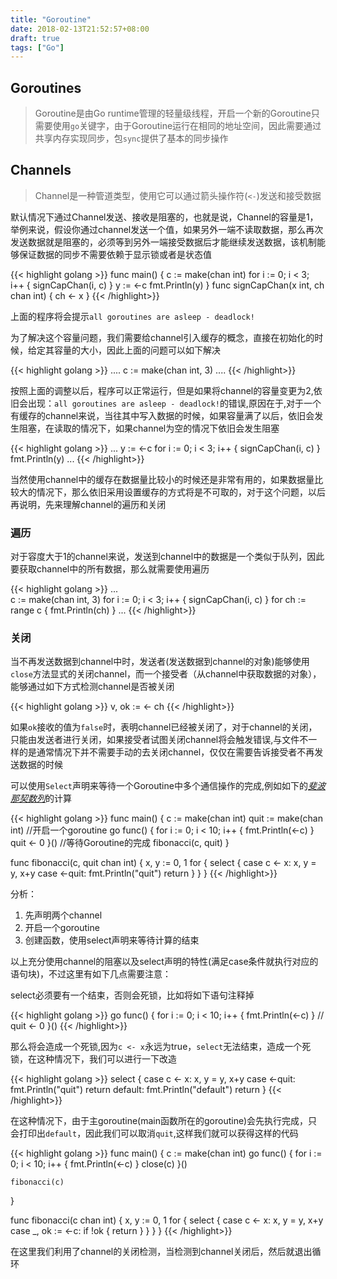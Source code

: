 ```yaml
---
title: "Goroutine"
date: 2018-02-13T21:52:57+08:00
draft: true
tags: ["Go"]
---
```


## Goroutines

> Goroutine是由Go runtime管理的轻量级线程，开启一个新的Goroutine只需要使用`go`关键字，由于Goroutine运行在相同的地址空间，因此需要通过共享内存实现同步，包`sync`提供了基本的同步操作

## Channels

> Channel是一种管道类型，使用它可以通过箭头操作符(`<-`)发送和接受数据

默认情况下通过Channel发送、接收是阻塞的，也就是说，Channel的容量是1，举例来说，假设你通过channel发送一个值，如果另外一端不读取数据，那么再次发送数据就是阻塞的，必须等到另外一端接受数据后才能继续发送数据，该机制能够保证数据的同步不需要依赖于显示锁或者是状态值

{{< highlight golang >}}
func main() {
    c := make(chan int)
    for i := 0; i < 3; i++ {
        signCapChan(i, c)
    }
    y := <-c
    fmt.Println(y)
}
func signCapChan(x int, ch chan int) {
    ch <- x
}
{{< /highlight>}}

上面的程序将会提示`all goroutines are asleep - deadlock!`

为了解决这个容量问题，我们需要给channel引入缓存的概念，直接在初始化的时候，给定其容量的大小，因此上面的问题可以如下解决

{{< highlight golang >}}
....
c := make(chan int, 3)
....
{{< /highlight>}}

按照上面的调整以后，程序可以正常运行，但是如果将channel的容量变更为2,依旧会出现：`all goroutines are asleep - deadlock!`的错误,原因在于,对于一个有缓存的channel来说，当往其中写入数据的时候，如果容量满了以后，依旧会发生阻塞，在读取的情况下，如果channel为空的情况下依旧会发生阻塞

{{< highlight golang >}}
...
y := <-c
for i := 0; i < 3; i++ {
    signCapChan(i, c)
}
fmt.Println(y)
...
{{< /highlight>}}

当然使用channel中的缓存在数据量比较小的时候还是非常有用的，如果数据量比较大的情况下，那么依旧采用设置缓存的方式将是不可取的，对于这个问题，以后再说明，先来理解channel的遍历和关闭

### 遍历

对于容度大于1的channel来说，发送到channel中的数据是一个类似于队列，因此要获取channel中的所有数据，那么就需要使用遍历

{{< highlight golang >}}
...    
c := make(chan int, 3)
for i := 0; i < 3; i++ {
    signCapChan(i, c)
}
for ch := range c {
    fmt.Println(ch)
}
...
{{< /highlight>}}

### 关闭

当不再发送数据到channel中时，发送者(发送数据到channel的对象)能够使用`close`方法显式的关闭channel，而一个接受者（从channel中获取数据的对象），能够通过如下方式检测channel是否被关闭

{{< highlight golang >}}
v, ok := <- ch
{{< /highlight>}}

如果`ok`接收的值为`false`时，表明channel已经被关闭了，对于channel的关闭，只能由发送者进行关闭，如果接受者试图关闭channel将会触发错误,与文件不一样的是通常情况下并不需要手动的去关闭channel，仅仅在需要告诉接受者不再发送数据的时候



可以使用`Select`声明来等待一个Goroutine中多个通信操作的完成,例如如下的[*斐波那契数列*](https://baike.baidu.com/item/%E6%96%90%E6%B3%A2%E9%82%A3%E5%A5%91%E6%95%B0%E5%88%97)的计算

{{< highlight golang >}}
func main() {
    c := make(chan int)
    quit := make(chan int)
    //开启一个goroutine
    go func() {
        for i := 0; i < 10; i++ {
            fmt.Println(<-c)
        }
        quit <- 0
    }()
    //等待Goroutine的完成
    fibonacci(c, quit)
}

func fibonacci(c, quit chan int) {
    x, y := 0, 1
    for {
        select {
        case c <- x:
            x, y = y, x+y
        case <-quit:
            fmt.Println("quit")
            return
        }
    }
}
{{< /highlight>}}

分析：

1. 先声明两个channel
2. 开启一个goroutine
3. 创建函数，使用select声明来等待计算的结束

以上充分使用channel的阻塞以及select声明的特性(满足case条件就执行对应的语句块)，不过这里有如下几点需要注意：

select必须要有一个结束，否则会死锁，比如将如下语句注释掉

{{< highlight golang >}}
    go func() {
        for i := 0; i < 10; i++ {
            fmt.Println(<-c)
        }
    // quit <- 0
    }()
{{< /highlight>}}

那么将会造成一个死锁,因为`c <- x`永远为true，`select`无法结束，造成一个死锁，在这种情况下，我们可以进行一下改造

{{< highlight golang >}}
select {
case c <- x:
    x, y = y, x+y
case <-quit:
    fmt.Println("quit")
    return
default:
    fmt.Println("default")
    return
}
{{< /highlight>}}

在这种情况下，由于主goroutine(main函数所在的goroutine)会先执行完成，只会打印出`default`，因此我们可以取消`quit`,这样我们就可以获得这样的代码

{{< highlight golang >}}
func main() {
    c := make(chan int)
    go func() {
        for i := 0; i < 10; i++ {
            fmt.Println(<-c)
        }
        close(c)
    }()

    fibonacci(c)
}

func fibonacci(c chan int) {
    x, y := 0, 1
    for {
        select {
        case c <- x:
            x, y = y, x+y
        case _, ok := <-c:
            if !ok {
                return
            }
        }
    }
}
{{< /highlight>}}

在这里我们利用了channel的关闭检测，当检测到channel关闭后，然后就退出循环